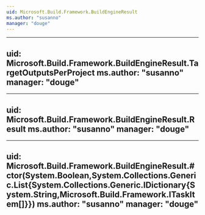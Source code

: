 ```yaml
---
uid: Microsoft.Build.Framework.BuildEngineResult
ms.author: "susanno"
manager: "douge"
---
```


---
uid: Microsoft.Build.Framework.BuildEngineResult.TargetOutputsPerProject
ms.author: "susanno"
manager: "douge"
---

---
uid: Microsoft.Build.Framework.BuildEngineResult.Result
ms.author: "susanno"
manager: "douge"
---

---
uid: Microsoft.Build.Framework.BuildEngineResult.#ctor(System.Boolean,System.Collections.Generic.List{System.Collections.Generic.IDictionary{System.String,Microsoft.Build.Framework.ITaskItem[]}})
ms.author: "susanno"
manager: "douge"
---
